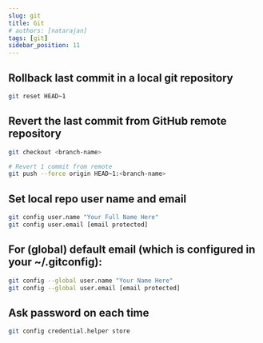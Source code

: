 ```yaml
---
slug: git
title: Git
# authors: [natarajan]
tags: [git]
sidebar_position: 11
---
```


## Rollback last commit in a local git repository

```sh title="Revert the last commit in a local git repository"
git reset HEAD~1
```

## Revert the last commit from GitHub remote repository

```sh title="Revert the last commit from remote repository"
git checkout <branch-name>

# Revert 1 commit from remote
git push --force origin HEAD~1:<branch-name>
```

## Set local repo user name and email
```sh
git config user.name "Your Full Name Here"
git config user.email [email protected]
```

## For (global) default email (which is configured in your ~/.gitconfig):

```sh
git config --global user.name "Your Name Here"
git config --global user.email [email protected]
```
## Ask password on each time
```sh
git config credential.helper store
```
